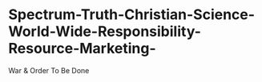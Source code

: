 # Spectrum-Truth-Christian-Science-World-Wide-Responsibility-Resource-Marketing-
War &amp; Order To Be Done
